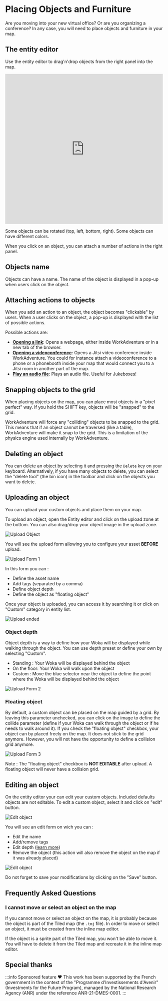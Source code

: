 # Placing Objects and Furniture

Are you moving into your new virtual office? Or are you organizing a conference? In any case, you will need to place
objects and furniture in your map.

## The entity editor

Use the entity editor to drag'n'drop objects from the right panel into the map.

<iframe width="100%" height="480" src="https://www.youtube.com/embed/WfGBxyVctgY?si=-PP8ymTmDRXmWXGd" title="YouTube video player" frameborder="0" allow="accelerometer; autoplay; clipboard-write; encrypted-media; gyroscope; picture-in-picture; web-share; fullscreen" allowfullscreen></iframe>

Some objects can be rotated (top, left, bottom, right).
Some objects can have different colors.

When you click on an object, you can attach a number of actions in the right panel.

## Objects name

Objects can have a name.
The name of the object is displayed in a pop-up when users click on the object.

## Attaching actions to objects

When you add an action to an object, the object becomes "clickable" by users.
When a user clicks on the object, a pop-up is displayed with the list of possible actions.

Possible actions are:

- **[Opening a link](open-link.md)**: Opens a webpage, either inside WorkAdventure or in a new tab of the browser.
- **[Opening a videoconference](jitsi.md)**: Opens a Jitsi video conference inside WorkAdventure. You could for instance attach
  a videoconference to a phone or a phonebooth inside your map that would connect you to a Jitsi room in another
  part of the map.
- **[Play an audio file](play-sound.md)**: Plays an audio file. Useful for Jukeboxes!

## Snapping objects to the grid

When placing objects on the map, you can place most objects in a "pixel perfect" way.
If you hold the SHIFT key, objects will be "snapped" to the grid.

WorkAdventure will force any "colliding" objects to be snapped to the grid. This means that if an object cannot be
traversed (like a table), WorkAdventure will make it snap to the grid. This is a limitation of the physics engine
used internally by WorkAdventure.

## Deleting an object

You can delete an object by selecting it and pressing the `Delete` key on your keyboard.
Alternatively, if you have many objects to delete, you can select the "delete tool" (the bin icon) in the toolbar and
click on the objects you want to delete.

## Uploading an object

You can upload your custom objects and place them on your map.

To upload an object, open the Entity editor and click on the upload zone at the bottom. You can also drag/drop your object image in the upload zone.

![Upload Object](../../images/editor/entity-upload/upload-object.png)

You will see the upload form allowing you to configure your asset <strong>BEFORE</strong> upload.

![Upload Form 1](../../images/editor/entity-upload/upload-form.png)

In this form you can :

- Define the asset name
- Add tags (separated by a comma)
- Define object depth
- Define the object as "floating object"

Once your object is uploaded, you can access it by searching it or click on "Custom" category in entity list.

![Upload ended](../../images/editor/entity-upload/upload-ended.png)

### Object depth

Object depth is a way to define how your Woka will be displayed while walking through the object. You can use depth preset or define your own by selecting "Custom".

- Standing : Your Woka will be displayed behind the object
- On the floor: Your Woka will walk upon the object
- Custom : Move the blue selector near the object to define the point where the Woka will be displayed behind the object

![Upload Form 2](../../images/editor/entity-upload/upload-form-2.png)

### Floating object

By default, a custom object can be placed on the map guided by a grid. By leaving this parameter unchecked, you can click on the image to define the collide parameter (define if your Woka can walk through the object or if he needs to walk around it).
If you check the "floating object" checkbox, your object can by placed freely on the map. It does not stick to the grid anymore. However, you will not have the opportunity to define a collision grid anymore.

![Upload Form 3](../../images/editor/entity-upload/upload-form-3.png)

Note : The "floating object" checkbox is <strong>NOT EDITABLE</strong> after upload. A floating object will never have a collision grid.

## Editing an object

On the entity editor your can edit your custom objects. Included defaults objects are not editable.
To edit a custom object, select it and click on "edit" button.

![Edit object](../../images/editor/entity-edition/edit-object.png)

You will see an edit form on wich you can :

- Edit the name
- Add/remove tags
- Edit depth ([learn more](#object-depth))
- Remove the object (this action will also remove the object on the map if it was already placed)

![Edit object](../../images/editor/entity-edition/edit-object-2.png)

Do not forget to save your modifications by clicking on the "Save" button.

## Frequently Asked Questions

### I cannot move or select an object on the map

If you cannot move or select an object on the map, it is probably because the object is part of the Tiled map (the `.tmj` file).
In order to move or select an object, it must be created from the inline map editor.

If the object is a sprite part of the Tiled map, you won't be able to move it. You will have to delete it from the Tiled
map and recreate it in the inline map editor.

## Special thanks

:::info Sponsored feature ❤️
This work has been supported by the French government in the context of the "Programme d'Investissements d'Avenir" 
(Investments for the Future Program), managed by the National Research Agency (ANR) under the reference ANR-21-DMES-0001.
:::
